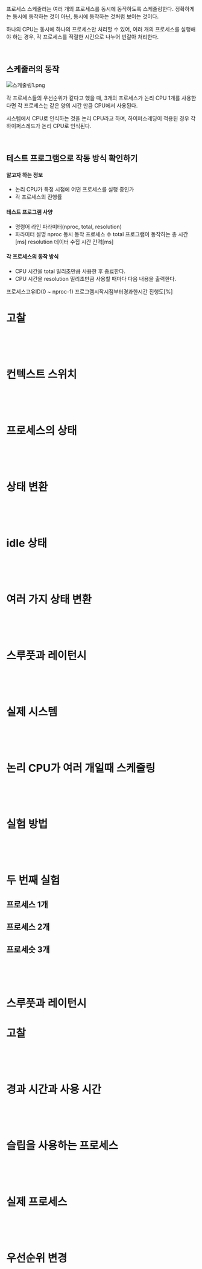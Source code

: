 프로세스 스케줄러는 여러 개의 프로세스를 동시에 동작하도록 스케줄링한다. 정확하게는 동시에 동작하는 것이 아닌, 동시에 동작하는 것처럼 보이는 것이다.  

하나의 CPU는 동시에 하나의 프로세스만 처리할 수 있어, 여러 개의 프로세스를 실행해야 하는 경우, 각 프로세스를 적절한 시간으로 나누어 번갈아 처리한다.


<br>

## 스케줄러의 동작
![스케줄링1.png](https://github.com/user-attachments/assets/d5f2d17c-8ab9-437c-9dcf-4d504f7adfbf)

각 프로세스들의 우선순위가 같다고 했을 때, 3개의 프로세스가 논리 CPU 1개를 사용한다면 각 프로세스는 같은 양의 시간 만큼 CPU에서 사용된다.  

시스템에서 CPU로 인식하는 것을 논리 CPU라고 하며, 하이퍼스레딩이 적용된 경우 각 하이퍼스레드가 논리 CPU로 인식된다.


<br>

## 테스트 프로그램으로 작동 방식 확인하기
#### 알고자 하는 정보

- 논리 CPU가 특정 시점에 어떤 프로세스를 실행 중인가
- 각 프로세스의 진행률

#### 테스트 프로그램 사양
- 명령어 라인 파라미터(nproc, total, resolution)
- 파라미터	설명
  nproc	동시 동작 프로세스 수
  total	프로그램이 동작하는 총 시간[ms]
  resolution	데이터 수집 시간 간격[ms]

#### 각 프로세스의 동작 방식
- CPU 시간을 total 밀리초만큼 사용한 후 종료한다.
- CPU 시간을 resolution 밀리초만큼 사용할 때마다 다음 내용을 출력한다.

프로세스고유ID(0 ~ nproc-1)   프로그램시작시점부터경과한시간   진행도[%]




# 고찰

<br><br><br>

# 컨텍스트 스위치




<br><br><br>

# 프로세스의 상태




<br><br><br>

# 상태 변환





<br><br><br>

# idle 상태



<br><br><br>

# 여러 가지 상태 변환



<br><br><br>

# 스루풋과 레이턴시



<br><br><br>

# 실제 시스템





<br><br><br>

# 논리 CPU가 여러 개일때 스케줄링




<br><br><br>

# 실험 방법





<br><br><br>

# 두 번째 실험



## 프로세스 1개
## 프로세스 2개
## 프로세슷 3개



<br><br><br>

# 스루풋과 레이턴시


# 고찰



<br><br><br>

# 경과 시간과 사용 시간





<br><br><br>

# 슬립을 사용하는 프로세스





<br><br><br>

# 실제 프로세스




<br><br><br>

# 우선순위 변경













 
 
